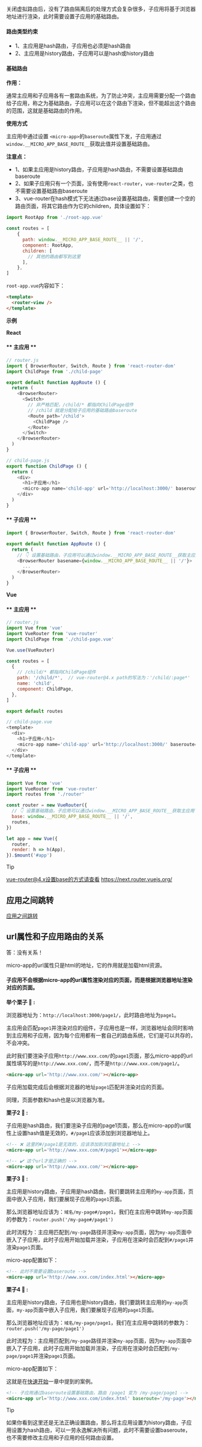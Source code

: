 关闭虚拟路由后，没有了路由隔离后的处理方式会复杂很多，子应用将基于浏览器地址进行渲染，此时需要设置子应用的基础路由。

#### 路由类型约束
- 1、主应用是hash路由，子应用也必须是hash路由
- 2、主应用是history路由，子应用可以是hash或history路由

#### 基础路由
**作用：**

通常主应用和子应用各有一套路由系统，为了防止冲突，主应用需要分配一个路由给子应用，称之为基础路由，子应用可以在这个路由下渲染，但不能超出这个路由的范围，这就是基础路由的作用。

**使用方式**

主应用中通过设置 `<micro-app>`的`baseroute`属性下发，子应用通过`window.__MICRO_APP_BASE_ROUTE__`获取此值并设置基础路由。

**注意点：**
- 1、如果主应用是history路由，子应用是hash路由，不需要设置基础路由baseroute
- 2、如果子应用只有一个页面，没有使用`react-router`，`vue-router`之类，也不需要设置基础路由baseroute
- 3、vue-router在hash模式下无法通过base设置基础路由，需要创建一个空的路由页面，将其它路由作为它的children，具体设置如下：

```js
import RootApp from './root-app.vue'

const routes = [
    {
      path: window.__MICRO_APP_BASE_ROUTE__ || '/',
      component: RootApp,
      children: [
        // 其他的路由都写到这里
      ],
    },
]
```

`root-app.vue`内容如下：
```html
<template>
  <router-view />
</template>
```


**示例**

**React**

<!-- tabs:start -->

#### ** 主应用 **

```js
// router.js
import { BrowserRouter, Switch, Route } from 'react-router-dom'
import ChildPage from './child-page'

export default function AppRoute () {
  return (
    <BrowserRouter>
      <Switch>
        // 非严格匹配，/child/* 都指向ChildPage组件
        // /child 就是分配给子应用的基础路由baseroute
        <Route path='/child'>
          <ChildPage />
        </Route>
      </Switch>
    </BrowserRouter>
  )
}

// child-page.js
export function ChildPage () {
  return (
    <div>
      <h1>子应用</h1>
      <micro-app name='child-app' url='http://localhost:3000/' baseroute='/child'></micro-app>
    </div>
  )
}
```

#### ** 子应用 **
```js
import { BrowserRouter, Switch, Route } from 'react-router-dom'

export default function AppRoute () {
  return (
    // 👇 设置基础路由，子应用可以通过window.__MICRO_APP_BASE_ROUTE__获取主应用下发的baseroute，如果没有设置baseroute属性，则此值默认为空字符串
    <BrowserRouter basename={window.__MICRO_APP_BASE_ROUTE__ || '/'}>
      ...
    </BrowserRouter>
  )
}
```
<!-- tabs:end -->

**Vue**

<!-- tabs:start -->

#### ** 主应用 **

```js
// router.js
import Vue from 'vue'
import VueRouter from 'vue-router'
import ChildPage from './child-page.vue'

Vue.use(VueRouter)

const routes = [
  {
    // /child/* 都指向ChildPage组件
    path: '/child/*',  // vue-router@4.x path的写法为：'/child/:page*'
    name: 'child',
    component: ChildPage,
  },
]

export default routes

// child-page.vue
<template>
  <div>
    <h1>子应用</h1>
    <micro-app name='child-app' url='http://localhost:3000/' baseroute='/child'></micro-app>
  </div>
</template>
```

#### ** 子应用 **
```js
import Vue from 'vue'
import VueRouter from 'vue-router'
import routes from './router'

const router = new VueRouter({
  // 👇 设置基础路由，子应用可以通过window.__MICRO_APP_BASE_ROUTE__获取主应用下发的baseroute，如果没有设置baseroute属性，则此值默认为空字符串
  base: window.__MICRO_APP_BASE_ROUTE__ || '/',
  routes,
})

let app = new Vue({
  router,
  render: h => h(App),
}).$mount('#app')
```
<!-- tabs:end -->

> [!TIP]
> vue-router@4.x设置base的方式请查看 https://next.router.vuejs.org/

## 应用之间跳转 

[应用之间跳转](/zh-cn/jump)

## url属性和子应用路由的关系
答：没有关系！

micro-app的url属性只是html的地址，它的作用就是加载html资源。

#### 子应用不会根据micro-app的url属性渲染对应的页面，而是根据浏览器地址渲染对应的页面。

**举个栗子 🌰 :**

浏览器地址为：`http://localhost:3000/page1/`，此时路由地址为`page1`。

主应用会匹配`page1`并渲染对应的组件，子应用也是一样，浏览器地址会同时影响到主应用和子应用，因为每个应用都有一套自己的路由系统，它们是可以共存的，不会冲突。

此时我们要渲染子应用`http://www.xxx.com/`的`page1`页面，那么micro-app的url属性填写的是`http://www.xxx.com/`，而不是`http://www.xxx.com/page1/`。

```html
<micro-app url='http://www.xxx.com/'></micro-app>
```
子应用加载完成后会根据浏览器的地址`page1`匹配并渲染对应的页面。

同理，页面参数和hash也是以浏览器为准。

**栗子2 🌰 :**

子应用是hash路由，我们要渲染子应用的page1页面，那么在micro-app的url属性上设置hash值是无效的，`#/page1`应该添加到浏览器地址上。
```html
<!-- ❌ 这里的#/page1是无效的，应该添加到浏览器地址上 -->
<micro-app url='http://www.xxx.com/#/page1'></micro-app>

<!-- ✔️ 这个url才是正确的 -->
<micro-app url='http://www.xxx.com/'></micro-app>
```

**栗子3 🌰 :**

主应用是history路由，子应用是hash路由，我们要跳转主应用的`my-app`页面，页面中嵌入子应用，我们要展现子应用的`page1`页面。

那么浏览器地址应该为：`域名/my-page#/page1`，我们在主应用中跳转`my-app`页面的参数为：`router.push('/my-page#/page1')`

此时流程为：主应用匹配到`/my-page`路径并渲染`my-app`页面，因为`my-app`页面中嵌入了子应用，此时子应用开始加载并渲染，子应用在渲染时会匹配到`#/page1`并渲染`page1`页面。

micro-app配置如下：
```html
<!-- 此时不需要设置baseroute -->
<micro-app url='http://www.xxx.com/index.html'></micro-app>
```

**栗子4 🌰 :**

主应用是history路由，子应用也是history路由，我们要跳转主应用的`my-app`页面，`my-app`页面中嵌入子应用，我们要展现子应用的`page1`页面。

那么浏览器地址应该为：`域名/my-page/page1`，我们在主应用中跳转的参数为：`router.push('/my-page/page1')`

此时流程为：主应用匹配到`/my-page`路径并渲染`my-app`页面，因为`my-app`页面中嵌入了子应用，此时子应用开始加载并渲染，子应用在渲染时会匹配到`/my-page/page1`并渲染`page1`页面。

micro-app配置如下：

这就是在[快速开始](/zh-cn/start)一章中提到的案例。
```html
<!-- 子应用通过baseroute设置基础路由，路由 /page1 变为 /my-page/page1 -->
<micro-app url='http://www.xxx.com/index.html' baseroute='/my-page'></micro-app>
```

> [!TIP]
> 如果你看到这里还是无法正确设置路由，那么将主应用设置为history路由，子应用设置为hash路由，可以一劳永逸解决所有问题，此时不需要设置baseroute，也不需要修改主应用和子应用的任何路由设置。
